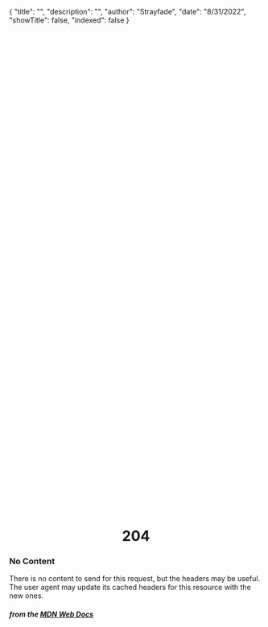 {
    "title": "",
    "description": "",
    "author": "Strayfade",
    "date": "8/31/2022",
    "showTitle": false,
    "indexed": false
}

<p style="margin-right: auto; margin-left: auto; width: max-content; margin-top: 25vh; opacity: 0.5;"></p>
<h1 style="margin-right: auto; margin-left: auto; width: max-content; margin-top: 3px;">204</h1>

### No Content

There is no content to send for this request, but the headers may be useful. The user agent may update its cached headers for this resource with the new ones. 

#### *from the [MDN Web Docs](https://developer.mozilla.org/en-US/docs/Web/HTTP/Status)* 
